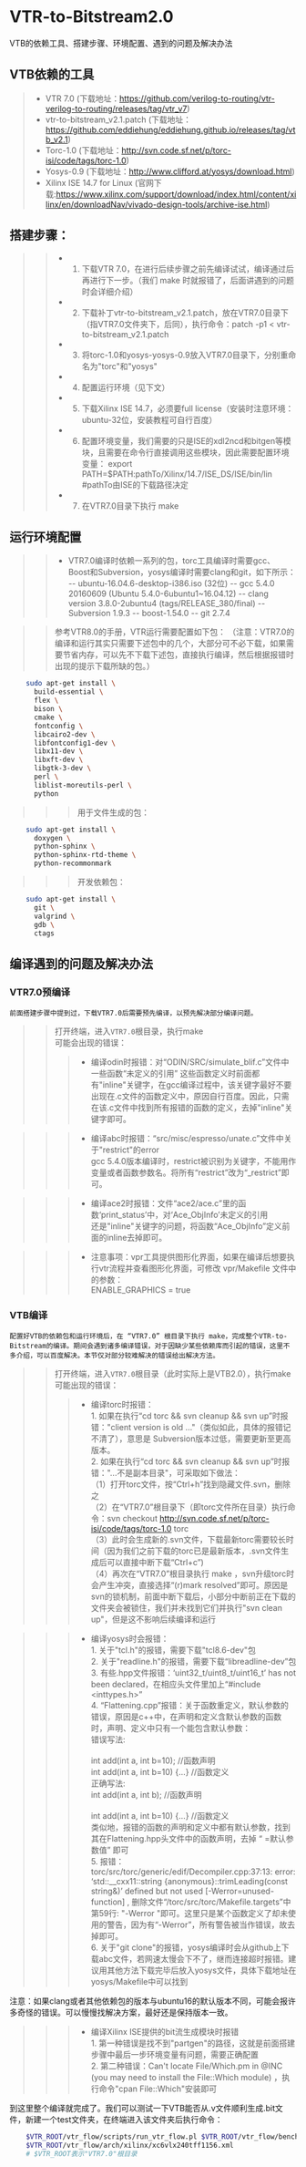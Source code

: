 # VTR-to-Bitstream2.0
VTB的依赖工具、搭建步骤、环境配置、遇到的问题及解决办法

## VTB依赖的工具
>* VTR 7.0 (下载地址：https://github.com/verilog-to-routing/vtr-verilog-to-routing/releases/tag/vtr_v7)
>* vtr-to-bitstream_v2.1.patch (下载地址：https://github.com/eddiehung/eddiehung.github.io/releases/tag/vtb_v2.1)
>* Torc-1.0 (下载地址：http://svn.code.sf.net/p/torc-isi/code/tags/torc-1.0)
>* Yosys-0.9 (下载地址：http://www.clifford.at/yosys/download.html)
>* Xilinx ISE 14.7 for Linux (官网下载:https://www.xilinx.com/support/download/index.html/content/xilinx/en/downloadNav/vivado-design-tools/archive-ise.html)

## 搭建步骤：
>>* 1. 下载VTR 7.0，在进行后续步骤之前先编译试试，编译通过后再进行下一步。（我们 make 时就报错了，后面讲遇到的问题时会详细介绍）
>>* 2. 下载补丁vtr-to-bitstream_v2.1.patch，放在VTR7.0目录下（指VTR7.0文件夹下，后同），执行命令：patch -p1 < vtr-to-bitstream_v2.1.patch
>>* 3. 将torc-1.0和yosys-yosys-0.9放入VTR7.0目录下，分别重命名为"torc"和"yosys"
>>* 4. 配置运行环境（见下文）
>>* 5. 下载Xilinx ISE 14.7，必须要full license（安装时注意环境：ubuntu-32位，安装教程可自行百度）
>>* 6. 配置环境变量，我们需要的只是ISE的xdl2ncd和bitgen等模块，且需要在命令行直接调用这些模块，因此需要配置环境变量：
        export PATH=$PATH:pathTo/Xilinx/14.7/ISE_DS/ISE/bin/lin  #pathTo由ISE的下载路径决定
>>* 7. 在VTR7.0目录下执行 make 

## 运行环境配置
>>* VTR7.0编译时依赖一系列的包，torc工具编译时需要gcc、Boost和Subversion，yosys编译时需要clang和git，如下所示：
        -- ubuntu-16.04.6-desktop-i386.iso (32位)
        -- gcc 5.4.0 20160609 (Ubuntu 5.4.0-6ubuntu1~16.04.12)
        -- clang version 3.8.0-2ubuntu4 (tags/RELEASE_380/final)
        -- Subversion 1.9.3
        -- boost-1.54.0
        -- git 2.7.4
     
>> 参考VTR8.0的手册，VTR运行需要配置如下包：
（注意：VTR7.0的编译和运行其实只需要下述包中的几个，大部分可不必下载，如果需要节省内存，可以先不下载下述包，直接执行编译，然后根据报错时出现的提示下载所缺的包。）
```Bash
    sudo apt-get install \
      build-essential \
      flex \
      bison \
      cmake \
      fontconfig \
      libcairo2-dev \
      libfontconfig1-dev \
      libx11-dev \
      libxft-dev \
      libgtk-3-dev \
      perl \
      liblist-moreutils-perl \
      python 
```
>>> 用于文件生成的包：
```Bash
    sudo apt-get install \
      doxygen \
      python-sphinx \
      python-sphinx-rtd-theme \
      python-recommonmark
```
>>> 开发依赖包：
```Bash
    sudo apt-get install \
      git \
      valgrind \
      gdb \
      ctags
```

## 编译遇到的问题及解决办法
### VTR7.0预编译
    前面搭建步骤中提到过，下载VTR7.0后需要预先编译，以预先解决部分编译问题。
>> 打开终端，进入`VTR7.0`根目录，执行make <br>
>> 可能会出现的错误： <br>
>>>* 编译odin时报错：对“ODIN/SRC/simulate_blif.c”文件中一些函数“未定义的引用”
    这些函数定义时前面都有"inline"关键字，在gcc编译过程中，该关键字最好不要出现在.c文件的函数定义中，原因自行百度。因此，只需在该.c文件中找到所有报错的函数的定义，去掉"inline"关键字即可。 
    
>>>* 编译abc时报错：“src/misc/espresso/unate.c”文件中关于"restrict"的error  <br>
    gcc 5.4.0版本编译时，restrict被识别为关键字，不能用作变量或者函数参数名。将所有“restrict”改为“_restrict”即可。  <br>

>>>* 编译ace2时报错：文件“ace2/ace.c”里的函数‘print_status’中，对‘Ace_ObjInfo’未定义的引用  <br>
    还是"inline"关键字的问题，将函数“Ace_ObjInfo”定义前面的inline去掉即可。  <br>

>>>* 注意事项：vpr工具提供图形化界面，如果在编译后想要执行vtr流程并查看图形化界面，可修改 vpr/Makefile 文件中的参数：  <br>
    ENABLE_GRAPHICS = true  <br>
    
### VTB编译
    配置好VTB的依赖包和运行环境后，在 “VTR7.0” 根目录下执行 make，完成整个VTR-to-Bitstream的编译。期间会遇到诸多编译错误，对于因缺少某些依赖库而引起的错误，这里不多介绍，可以百度解决。本节仅对部分较难解决的错误给出解决方法。
>> 打开终端，进入`VTR7.0`根目录（此时实际上是VTB2.0），执行make <br>
>> 可能出现的错误：  <br>
>>>* 编译torc时报错： <br>
    1. 如果在执行“cd torc && svn cleanup && svn up”时报错："client version is old ..."（类似如此，具体的报错记不清了），意思是
Subversion版本过低，需要更新至更高版本。  <br>
    2. 如果在执行“cd torc && svn cleanup && svn up”时报错："...不是副本目录"，可采取如下做法： <br>
    （1）打开torc文件，按“Ctrl+h”找到隐藏文件.svn，删除之  <br>
    （2）在“VTR7.0”根目录下（即torc文件所在目录）执行命令：svn checkout http://svn.code.sf.net/p/torc-isi/code/tags/torc-1.0 torc   <br>
    （3）此时会生成新的.svn文件，下载最新torc需要较长时间（因为我们之前下载的torc已是最新版本，.svn文件生成后可以直接中断下载“Ctrl+c”)  <br>
    （4）再次在“VTR7.0”根目录执行 make ，svn升级torc时会产生冲突，直接选择“(r)mark resolved”即可。原因是svn的锁机制，前面中断下载后，小部分中断前正在下载的文件夹会被锁住，我们并未找到它们并执行"svn clean up"，但是这不影响后续编译和运行  <br>
    
>>>* 编译yosys时会报错：  <br>
    1. 关于"tcl.h"的报错，需要下载"tcl8.6-dev"包  <br>
    2. 关于"readline.h"的报错，需要下载“libreadline-dev”包  <br>
    3. 有些.hpp文件报错：‘uint32_t/uint8_t/uint16_t’ has not been declared，在相应头文件里加上“#include <inttypes.h>”  <br>
    4. “Flattening.cpp”报错：关于函数重定义，默认参数的错误，原因是c++中，在声明和定义含默认参数的函数时，声明、定义中只有一个能包含默认参数：  <br>
    错误写法:  <br>  
        int add(int a, int b=10);  //函数声明   <br>
        int add(int a, int b=10) {...} //函数定义  <br>
    正确写法:  <br>
        int add(int a, int b);  //函数声明  <br>  
        int add(int a, int b=10) {...} //函数定义  <br>
    类似地，报错的函数的声明和定义中都有默认参数，找到其在Flattening.hpp头文件中的函数声明，去掉 “ =默认参数值” 即可  <br>
    5. 报错：torc/src/torc/generic/edif/Decompiler.cpp:37:13: error: ‘std::__cxx11::string {anonymous}::trimLeading(const string&)’ defined but not used [-Werror=unused-function] , 删除文件“/torc/src/torc/Makefile.targets”中第59行: "-Werror \"即可。这里只是某个函数定义了却未使用的警告，因为有“-Werror”，所有警告被当作错误，故去掉即可。  <br>
    6. 关于"git clone"的报错，yosys编译时会从github上下载abc文件，若网速太慢会下不了，继而连接超时报错。建议用其他方法下载完毕后放入yosys文件，具体下载地址在yosys/Makefile中可以找到  <br>
    
注意：如果clang或者其他依赖包的版本与ubuntu16的默认版本不同，可能会报许多奇怪的错误。可以慢慢找解决方案，最好还是保持版本一致。 <br>

>>>* 编译Xilinx ISE提供的bit流生成模块时报错  <br>
    1. 第一种错误是找不到"partgen"的路径，这就是前面搭建步骤中最后一步环境变量有问题，需要正确配置  <br>
    2. 第二种错误：Can't locate File/Which.pm in @INC (you may need to install the File::Which module) ，执行命令"cpan File::Which"安装即可  <br>


到这里整个编译就完成了。我们可以测试一下VTB能否从.v文件顺利生成.bit文件，新建一个test文件夹，在终端进入该文件夹后执行命令：  <br>
```Bash
    $VTR_ROOT/vtr_flow/scripts/run_vtr_flow.pl $VTR_ROOT/vtr_flow/benchmarks/verilog/mkPktMerge.v \                
    $VTR_ROOT/vtr_flow/arch/xilinx/xc6vlx240tff1156.xml
    # $VTR_ROOT表示"VTR7.0"根目录
```

